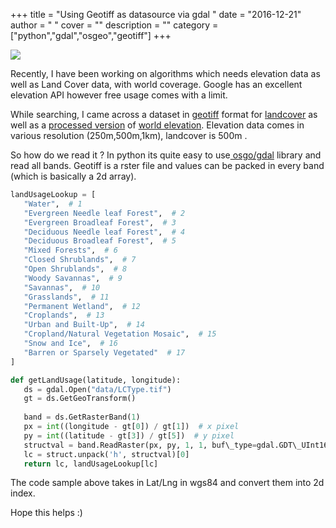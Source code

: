 
+++
title = "Using Geotiff as datasource via gdal "
date = "2016-12-21"
author = " "
cover = ""
description = ""
category = ["python","gdal","osgeo","geotiff"]
+++

![](/media/image_377996742841482328085822.png)

 Recently, I have been working on algorithms which needs elevation data as well as Land Cover data, with world coverage. Google has an excellent elevation API however free usage comes with a limit. 

 While searching, I came across a dataset in [geotiff](https://en.wikipedia.org/wiki/GeoTIFF) format for [landcover](http://landcover.usgs.gov/global_climatology.php) as well as a [processed version](http://www.cgiar-csi.org/data/srtm-90m-digital-elevation-database-v4-1) of [world elevation](https://drive.google.com/drive/folders/0B_J08t5spvd8VWJPbTB3anNHamc). Elevation data comes in various resolution (250m,500m,1km), landcover is 500m .

 So how do we read it ? In python its quite easy to use[ osgo/gdal](https://pypi.python.org/pypi/GDAL/) library and read all bands. Geotiff is a rster file and values can be packed in every band (which is basically a 2d array).

 ```python
 landUsageLookup = [
    "Water",  # 1
    "Evergreen Needle leaf Forest",  # 2
    "Evergreen Broadleaf Forest",  # 3
    "Deciduous Needle leaf Forest",  # 4
    "Deciduous Broadleaf Forest",  # 5
    "Mixed Forests",  # 6
    "Closed Shrublands",  # 7
    "Open Shrublands",  # 8
    "Woody Savannas",  # 9
    "Savannas",  # 10
    "Grasslands",  # 11
    "Permanent Wetland",  # 12
    "Croplands",  # 13
    "Urban and Built-Up",  # 14
    "Cropland/Natural Vegetation Mosaic",  # 15
    "Snow and Ice",  # 16
    "Barren or Sparsely Vegetated"  # 17
]

def getLandUsage(latitude, longitude):
    ds = gdal.Open("data/LCType.tif") 
    gt = ds.GetGeoTransform()
     
    band = ds.GetRasterBand(1)
    px = int((longitude - gt[0]) / gt[1])  # x pixel
    py = int((latitude - gt[3]) / gt[5])  # y pixel
    structval = band.ReadRaster(px, py, 1, 1, buf\_type=gdal.GDT\_UInt16)
    lc = struct.unpack('h', structval)[0]
    return lc, landUsageLookup[lc]


```
 The code sample above takes in Lat/Lng in wgs84 and convert them into 2d index.

 Hope this helps :)



